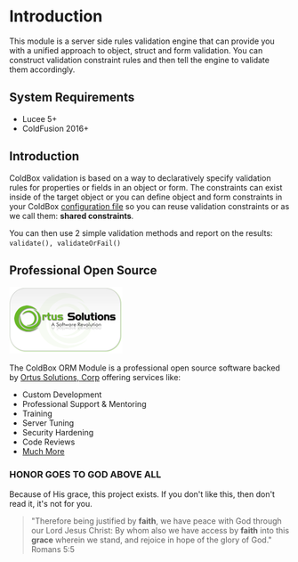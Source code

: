# Introduction

This module is a server side rules validation engine that can provide you with a unified approach to object, struct and form validation. You can construct validation constraint rules and then tell the engine to validate them accordingly.

## System Requirements

* Lucee 5+
* ColdFusion 2016+

## Introduction

ColdBox validation is based on a way to declaratively specify validation rules for properties or fields in an object or form. The constraints can exist inside of the target object or you can define object and form constraints in your ColdBox [configuration file](overview/declaring-constraints/configuration-file.md) so you can reuse validation constraints or as we call them: **shared constraints**.

You can then use 2 simple validation methods and report on the results: `validate(), validateOrFail()`

## Professional Open Source

![Ortus Solutions, Corp](.gitbook/assets/ortus-solutions-logo.png)

The ColdBox ORM Module is a professional open source software backed by [Ortus Solutions, Corp](https://www.ortussolutions.com/) offering services like:

* Custom Development
* Professional Support & Mentoring
* Training
* Server Tuning
* Security Hardening
* Code Reviews
* [Much More](https://www.ortussolutions.com/)

### HONOR GOES TO GOD ABOVE ALL

Because of His grace, this project exists. If you don't like this, then don't read it, it's not for you.

> "Therefore being justified by **faith**, we have peace with God through our Lord Jesus Christ: By whom also we have access by **faith** into this **grace** wherein we stand, and rejoice in hope of the glory of God." Romans 5:5

